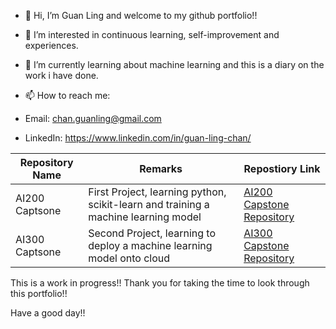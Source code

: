 - 👋 Hi, I’m Guan Ling and welcome to my github portfolio!!
- 👀 I’m interested in continuous learning, self-improvement and experiences.
- 🌱 I’m currently learning about machine learning and this is a diary on the work i have done.



- 📫 How to reach me:
- Email: chan.guanling@gmail.com
- LinkedIn: https://www.linkedin.com/in/guan-ling-chan/


|Repository Name  |Remarks  |Repostiory Link|
|-|-|-|
|AI200 Captsone|First Project, learning python, scikit-learn and training a machine learning model| [AI200 Capstone Repository](https://github.com/guanlingc/AI200_Capstone.git)|
|AI300 Captsone|Second Project, learning to deploy a machine learning model onto cloud  |[AI300 Capstone Repository](https://github.com/guanlingc/AI300_Capstone.git)|


This is a work in progress!! 
Thank you for taking the time to look through this portfolio!!


 Have a good day!! 
<!---
guanlingc/guanlingc is a ✨ special ✨ repository because its `README.md` (this file) appears on your GitHub profile.
You can click the Preview link to take a look at your changes.
--->
